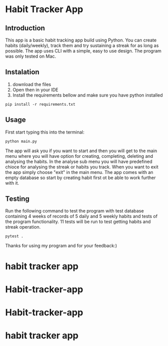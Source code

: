 # Habit Tracker App

## Introduction
This app is a basic habit tracking app build using Python. You can create habits (daily/weekly), track them and try sustaining a streak for as long as possible. The app uses CLI with a simple, easy to use design.
The program was only tested on Mac.

## Instalation
1. download the files
2. Open then in your IDE
3. Install the requirements bellow and make sure you have python installed
 
 ```
 pip install -r requirements.txt
 ```

## Usage
First start typing this into the terminal:

 ```
python main.py
 ```
 The app will ask you if you want to start and then you will get to the main menu where you will have option for creating, completing, deleting and analysing the habits. In the analyse sub menu you will have predefined chioce for analysing the streak or habits you track. When you want to exit the app simply choose "exit" in the main menu. The app comes with an empty database so start by creating habit first ot be able to work further with it.

## Testing

Run the following command to test the program with test database containing 4 weeks of records of 5 daily and 5 weekly habits and tests of the program functionality.
11 tests will be run to test getting habits and streak operation.
 ```
 pytest .
 ```

Thanks for using my program and for your feedback:)
# habit tracker app
# Habit-tracker-app
# Habit-tracker-app
# habit tracker app
